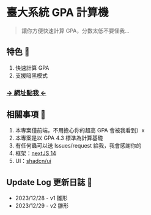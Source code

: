 # 臺大系統 GPA 計算機

> 讓你方便快速計算 GPA，分數太低不要怪我...

## 特色 🗿

1. 快速計算 GPA
2. 支援暗黑模式

### [→ 網址點我 ←](https://gpa-calculator-vert.vercel.app/)

## 相關事項 📣

1. 本專案僅前端，不用擔心你的超高 GPA 會被我看到）x
2. 本專案是以 GPA 4.3 標準為計算基礎
3. 有任何蟲可以送 Issues/request 給我，我會感謝你的
4. 框架：[nextJS 14](https://nextjs.org/)
5. UI：[shadcn/ui](https://ui.shadcn.com/)

## Update Log 更新日誌 👣

- 2023/12/28 - v1 雛形
- 2023/12/29 - v2 雛形
